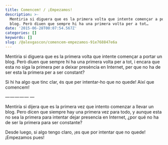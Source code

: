 ```yaml
---
title: Comencem! / ¡Empezamos!
description: >-
  Mentiria si diguera que es la primera volta que intente començar a portar un
  blog. Però diuen que sempre hi ha una primera volta per a tot…
date: '2015-06-28T00:07:54.567Z'
categories: []
keywords: []
slug: /@alexgascon/comencem-empezamos-91e768847e6a
---
```


Mentiria si diguera que es la primera volta que intente començar a portar un blog. Però diuen que sempre hi ha una primera volta per a tot, i encara que esta no siga la primera per a deixar presència en Internet, per que no ha de ser esta la primera per a ser constant?

Si hi ha algo que tinc clar, és que per intentar-ho que no quede! Així que comencem!

— — — — — —

Mentiría si dijera que es la primera vez que intento comenzar a llevar un blog. Pero dicen que siempre hay una primera vez para todo, y aunque esta no sea la primera para intentar dejar presencia en Internet, ¿por qué no ha de ser la primera para ser constante?

Desde luego, si algo tengo claro, ¡es que por intentar que no quede! ¡Empezamos pues!